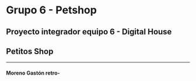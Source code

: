 # Grupo 6 - Petshop
Proyecto integrador equipo 6 - Digital House
---
## Petitos Shop
---
#### Moreno Gastón retro-
###